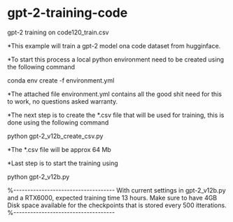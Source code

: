 # gpt-2-training-code
gpt-2 training on code120_train.csv

*This example will train a gpt-2 model ona code dataset from hugginface.

*To start this process a local python environment need to be created using the following command

conda env create -f environment.yml

*The attached file environment.yml contains all the good shit need for this to work, no questions asked warranty. 

*The next step is to create the *.csv file that will be used for training, this is done using the following command

python gpt-2_v12b_create_csv.py

*The *.csv file will be approx 64 Mb

*Last step is to start the training using 

python gpt-2_v12b.py

%------------------------------------
With current settings in gpt-2_v12b.py and a RTX6000, expected training time 13 hours.
Make sure to have 4GB Disk space available for the checkpoints that is stored every 500 itterations.
%------------------------------------
